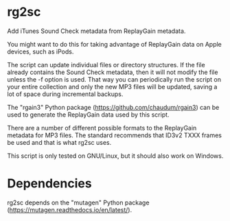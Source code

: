 # rg2sc
Add iTunes Sound Check metadata from ReplayGain metadata.

You might want to do this for taking advantage of ReplayGain data on Apple devices, such as iPods.

The script can update individual files or directory structures. If the file already contains the Sound Check metadata, then it will not modify the file unless the -f option is used. That way you can periodically run the script on your entire collection and only the new MP3 files will be updated, saving a lot of space during incremental backups.

The "rgain3" Python package (https://github.com/chaudum/rgain3) can be used to generate the ReplayGain data used by this script.

There are a number of different possible formats to the ReplayGain metadata for MP3 files. The standard recommends that ID3v2 TXXX frames be used and that is what rg2sc uses.

This script is only tested on GNU/Linux, but it should also work on Windows.

# Dependencies

rg2sc depends on the "mutagen" Python package (https://mutagen.readthedocs.io/en/latest/).
